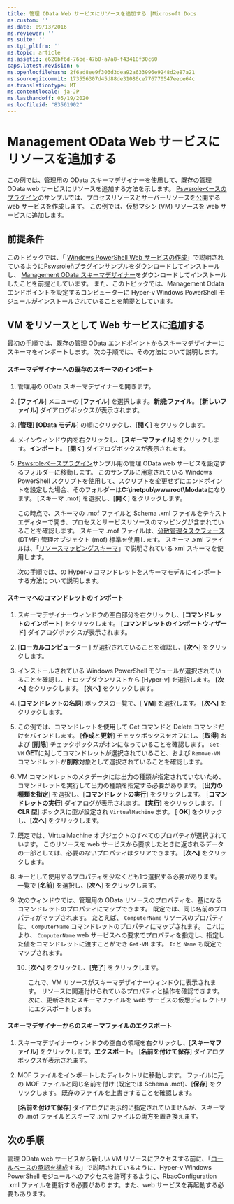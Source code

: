 ```yaml
---
title: 管理 OData Web サービスにリソースを追加する |Microsoft Docs
ms.custom: ''
ms.date: 09/13/2016
ms.reviewer: ''
ms.suite: ''
ms.tgt_pltfrm: ''
ms.topic: article
ms.assetid: e620bf6d-76be-47b0-a7a8-f43418f30c60
caps.latest.revision: 6
ms.openlocfilehash: 2f6ad8ee9f303d3dea92a633996e9248d2e87a21
ms.sourcegitcommit: 173556307d45d88de31086ce776770547eece64c
ms.translationtype: MT
ms.contentlocale: ja-JP
ms.lasthandoff: 05/19/2020
ms.locfileid: "83561902"
---
```

# <a name="adding-resources-to-a-management-odata-web-service"></a>Management OData Web サービスにリソースを追加する

この例では、管理用の OData スキーマデザイナーを使用して、既存の管理 OData web サービスにリソースを追加する方法を示します。 [Pswsroleベースのプラグイン](https://code.msdn.microsoft.com:443/windowsdesktop/PswsRoleBasedPlugins-9c79b75a)のサンプルでは、プロセスリソースとサーバーリソースを公開する web サービスを作成します。 この例では、仮想マシン (VM) リソースを web サービスに追加します。

## <a name="prerequisites"></a>前提条件

このトピックでは、「 [Windows PowerShell Web サービスの作成](./creating-a-management-odata-web-service.md)」で説明されているように[Pswsroleñプラグイン](https://code.msdn.microsoft.com:443/windowsdesktop/PswsRoleBasedPlugins-9c79b75a)サンプルをダウンロードしてインストールし、 [Management OData スキーマデザイナー](https://marketplace.visualstudio.com/items?itemName=jlisc0.ManagementODataSchemaDesigner)をダウンロードしてインストールしたことを前提としています。 また、このトピックでは、Management Odata エンドポイントを設定するコンピューターに Hyper-v Windows PowerShell モジュールがインストールされていることを前提としています。

## <a name="adding-vm-as-a-resource-to-the-web-service"></a>VM をリソースとして Web サービスに追加する

最初の手順では、既存の管理 OData エンドポイントからスキーマデザイナーにスキーマをインポートします。 次の手順では、その方法について説明します。

#### <a name="importing-an-existing-schema-into-the-schema-designer"></a>スキーマデザイナーへの既存のスキーマのインポート

1. 管理用の OData スキーマデザイナーを開きます。

2. [**ファイル**] メニューの [**ファイル**] を選択します。**新規**;**ファイル**。 [**新しいファイル**] ダイアログボックスが表示されます。

3. [**管理] [OData モデル**] の順にクリックし、[**開く**] をクリックします。

4. メインウィンドウ内を右クリックし、[**スキーマファイル**] をクリックします。**インポート**。 [**開く**] ダイアログボックスが表示されます。

5. [Pswsroleベースプラグイン](https://code.msdn.microsoft.com:443/windowsdesktop/PswsRoleBasedPlugins-9c79b75a)サンプル用の管理 OData web サービスを設定するフォルダーに移動します。 このサンプルに用意されている Windows PowerShell スクリプトを使用して、スクリプトを変更せずにエンドポイントを設定した場合、そのフォルダーは**C:\inetpub\wwwroot\Modata**になります。 [スキーマ .mof] を選択し、[**開く**] をクリックします。

   この時点で、スキーマの .mof ファイルと Schema .xml ファイルをテキストエディターで開き、プロセスとサービスリソースのマッピングが含まれていることを確認します。 スキーマ .mof ファイルは、[分散管理タスクフォース](https://www.dmtf.org/)(DTMF) 管理オブジェクト (mof) 標準を使用します。 スキーマ .xml ファイルは、「[リソースマッピングスキーマ](./resource-mapping-schema.md)」で説明されている xml スキーマを使用します。

   次の手順では、の Hyper-v コマンドレットをスキーマモデルにインポートする方法について説明します。

#### <a name="importing-cmdlets-into-the-schema"></a>スキーマへのコマンドレットのインポート

1. スキーマデザイナーウィンドウの空白部分を右クリックし、[**コマンドレットのインポート**] をクリックします。 [**コマンドレットのインポートウィザード**] ダイアログボックスが表示されます。

2. [**ローカルコンピューター** ] が選択されていることを確認し、[**次へ**] をクリックします。

3. インストールされている Windows PowerShell モジュールが選択されていることを確認し、ドロップダウンリストから [Hyper-v] を選択します。 **[次へ]** をクリックします。 **[次へ]** をクリックします。

4. [**コマンドレットの名詞**] ボックスの一覧で、[ **VM**] を選択します。 **[次へ]** をクリックします。

5. この例では、コマンドレットを使用して Get コマンドと Delete コマンドだけをバインドします。 [**作成**と**更新**] チェックボックスをオフにし、[**取得**] および [**削除**] チェックボックスがオンになっていることを確認します。 `Get-VM` **GET**に対してコマンドレットが選択されていること、および `Remove-VM` コマンドレットが**削除**対象として選択されていることを確認します。

6. VM コマンドレットのメタデータには出力の種類が指定されていないため、コマンドレットを実行して出力の種類を指定する必要があります。 [**出力の種類を指定**] を選択し、[**コマンドレットの実行**] をクリックします。 [**コマンドレットの実行**] ダイアログが表示されます。 **[実行]** をクリックします。 [ **CLR 型**] ボックスに型が設定され `VirtualMachine` ます。 [ **OK**] をクリックし、[**次へ**] をクリックします。

7. 既定では、VirtualMachine オブジェクトのすべてのプロパティが選択されています。 このリソースを web サービスから要求したときに返されるデータの一部としては、必要のないプロパティはクリアできます。 **[次へ]** をクリックします。

8. キーとして使用するプロパティを少なくとも1つ選択する必要があります。 一覧で [**名前**] を選択し、[**次へ**] をクリックします。

9. 次のウィンドウでは、管理用の OData リソースのプロパティを、基になるコマンドレットのプロパティにマップできます。 既定では、同じ名前のプロパティがマップされます。 たとえば、 `ComputerName` リソースのプロパティは、 `ComputerName` コマンドレットのプロパティにマップされます。  これにより、 `ComputerName` web サービスへの要求でプロパティを指定し、指定した値をコマンドレットに渡すことができ `Get-VM` ます。 `Id`と `Name` も既定でマップされます。

   10. [**次へ**] をクリックし、[**完了**] をクリックします。

       これで、VM リソースがスキーマデザイナーウィンドウに表示されます。 リソースに関連付けられているプロパティと操作を確認できます。 次に、更新されたスキーマファイルを web サービスの仮想ディレクトリにエクスポートします。

#### <a name="exporting-schema-files-from-the-schema-designer"></a>スキーマデザイナーからのスキーマファイルのエクスポート

1. スキーマデザイナーウィンドウの空白の領域を右クリックし、[**スキーマファイル**] をクリックします。**エクスポート**。 [**名前を付けて保存**] ダイアログボックスが表示されます。

2. MOF ファイルをインポートしたディレクトリに移動します。 ファイルに元の MOF ファイルと同じ名前を付け (既定では Schema .mof)、[**保存**] をクリックします。 既存のファイルを上書きすることを確認します。

   [**名前を付けて保存**] ダイアログに明示的に指定されていませんが、スキーマの .mof ファイルとスキーマ .xml ファイルの両方を置き換えます。

## <a name="next-steps"></a>次の手順

管理 OData web サービスから新しい VM リソースにアクセスする前に、「[ロールベースの承認を構成](./configuring-role-based-authorization.md)する」で説明されているように、Hyper-v Windows PowerShell モジュールへのアクセスを許可するように、RbacConfiguration .xml ファイルを更新する必要があります。また、web サービスを再起動する必要もあります。
